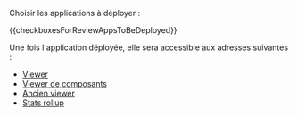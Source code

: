 Choisir les applications à déployer :

{{checkboxesForReviewAppsToBeDeployed}}

Une fois l'application déployée, elle sera accessible aux adresses suivantes :
 - [Viewer](https://epreuves-viewer.pix.digital/pr{{pullRequestId}}/)
 - [Viewer de composants](https://epreuves-viewer.pix.digital/pr{{pullRequestId}}/components/)
 - [Ancien viewer](https://epreuves-pr{{pullRequestId}}.review.pix.fr/viewer.html)
 - [Stats rollup](https://epreuves-pr{{pullRequestId}}.review.pix.fr/rollup-stats.html)
